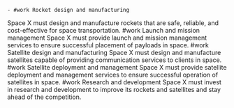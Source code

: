     - #work Rocket design and manufacturing
Space X must design and manufacture rockets that are safe, reliable, and cost-effective for space transportation.
     #work Launch and mission management
Space X must provide launch and mission management services to ensure successful placement of payloads in space.
     #work Satellite design and manufacturing
Space X must design and manufacture satellites capable of providing communication services to clients in space.
     #work Satellite deployment and management
Space X must provide satellite deployment and management services to ensure successful operation of satellites in space.
     #work Research and development
Space X must invest in research and development to improve its rockets and satellites and stay ahead of the competition.

